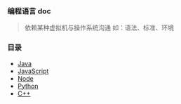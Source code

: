 ### 编程语言 doc
> 依赖某种虚拟机与操作系统沟通
> 如：语法、标准、环境

### 目录
- [Java](Java/README.md)
- [JavaScript](JavaScript/README.md)
- [Node](Node/README.md)
- [Python](Python/README.md)
- [C++](C++/README.md)